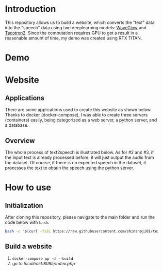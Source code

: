 # Introduction
This repository allows us to build a website, which converts the "text" data into the "speech" data using two deeplearning models: [WaveGlow](https://github.com/NVIDIA/waveglow) and [Tacotron2](https://arxiv.org/abs/1712.05884). Since the computation requires GPU to get a result in a reasonable amount of time, my demo was created using RTX TITAN.

# Demo

# Website
## Applications
There are some applications used to create this website as shown below. Thanks to docker (docker-compose), I was able to create three servers (containers) easily, being categorized as a web server, a python server, and a database. 

## Overview
The whole process of text2speech is illustrated below. As for \#2 and \#3, if the input text is already processed before, it will just output the audio from the dataset. Of course, if there is no expected speech in the dataset, it processes the text to obtain the speech using the python server.

# How to use
## Initialization
After cloning this repository, please navigate to the main folder and run the code below with `bash`.
```bash
bash -c "$(curl -fsSL https://raw.githubusercontent.com/shinshoji01/text2speech-website/main/bin/install.sh)"
```
## Build a website
1. `docker-compose up -d --build`
2. go to *localhost:8085/index.php*
